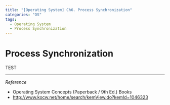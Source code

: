 ```yaml
---
title: "[Operating System] Ch6. Process Synchronization"
categories: "OS"
tags:
  - Operating System
  - Process Synchronization
---
```


# Process Synchronization

TEST 

---

*Reference*

- Operating System Concepts (Paperback / 9th Ed.) Books
- http://www.kocw.net/home/search/kemView.do?kemId=1046323